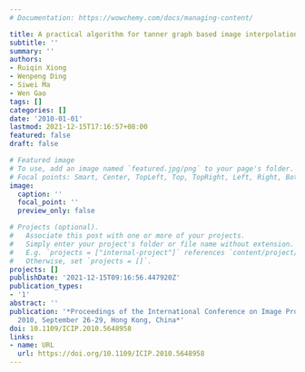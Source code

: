 ```yaml
---
# Documentation: https://wowchemy.com/docs/managing-content/

title: A practical algorithm for tanner graph based image interpolation
subtitle: ''
summary: ''
authors:
- Ruiqin Xiong
- Wenpeng Ding
- Siwei Ma
- Wen Gao
tags: []
categories: []
date: '2010-01-01'
lastmod: 2021-12-15T17:16:57+08:00
featured: false
draft: false

# Featured image
# To use, add an image named `featured.jpg/png` to your page's folder.
# Focal points: Smart, Center, TopLeft, Top, TopRight, Left, Right, BottomLeft, Bottom, BottomRight.
image:
  caption: ''
  focal_point: ''
  preview_only: false

# Projects (optional).
#   Associate this post with one or more of your projects.
#   Simply enter your project's folder or file name without extension.
#   E.g. `projects = ["internal-project"]` references `content/project/deep-learning/index.md`.
#   Otherwise, set `projects = []`.
projects: []
publishDate: '2021-12-15T09:16:56.447920Z'
publication_types:
- '1'
abstract: ''
publication: '*Proceedings of the International Conference on Image Processing, ICIP
  2010, September 26-29, Hong Kong, China*'
doi: 10.1109/ICIP.2010.5648958
links:
- name: URL
  url: https://doi.org/10.1109/ICIP.2010.5648958
---
```

